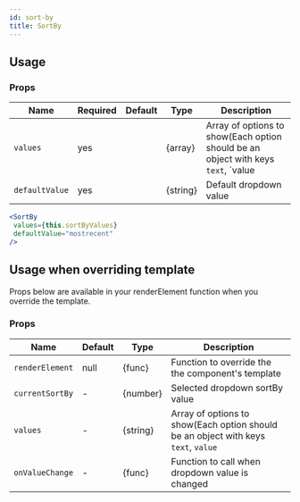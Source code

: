 ```yaml
---
id: sort-by
title: SortBy
---
```

## Usage
### Props

| Name                          | Required  | Default       | Type      | Description             |
| ------------------------------|-----------|---------------| ----------|-------------------------|
| ``values``                    | yes       |               | {array}   | Array of options to show(Each option should be an object with keys `text`, `value |
| ``defaultValue``              | yes       |               | {string}  | Default dropdown value |

```jsx
<SortBy
 values={this.sortByValues}
 defaultValue="mostrecent"
/>
```

## Usage when overriding template

Props below are available in your renderElement function when you override the template.

### Props

| Name              | Default       | Type      | Description             |
| ------------------|---------------| ----------|-------------------------|
| ``renderElement`` | null          | {func}    | Function to override the the component's template |
| ``currentSortBy`` | -             | {number}  | Selected dropdown sortBy value |
| ``values``        | -             | {string}  | Array of options to show(Each option should be an object with keys `text`, `value` |
| ``onValueChange`` | -             | {func}    | Function to call when dropdown value is changed |
